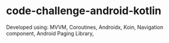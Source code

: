 # code-challenge-android-kotlin

Developed using:
MVVM, 
Coroutines,
Androidx,
Koin,
Navigation component,
Android Paging Library,
